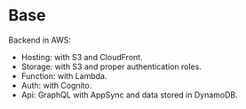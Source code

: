 # Base

Backend in AWS:
- Hosting: with S3 and CloudFront.
- Storage: with S3 and proper authentication roles.
- Function: with Lambda.
- Auth: with Cognito.
- Api: GraphQL with AppSync and data stored in DynamoDB.
